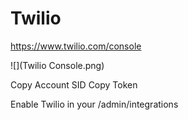 # Twilio

https://www.twilio.com/console

![](Twilio Console.png)

Copy Account SID
Copy Token

Enable Twilio in your /admin/integrations
